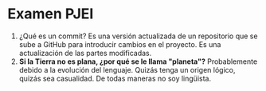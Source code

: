 ﻿# Examen PJEI

1. ¿Qué es un commit?
Es una versión actualizada de un repositorio que se sube a GitHub para introducir cambios en el proyecto. Es una actualización de las partes modificadas.
2. **Si la Tierra no es plana, ¿por qué se le llama "planeta"?**
Probablemente debido a la evolución del lenguaje. Quizás tenga un origen lógico, quizás sea casualidad. De todas maneras no soy lingüista.